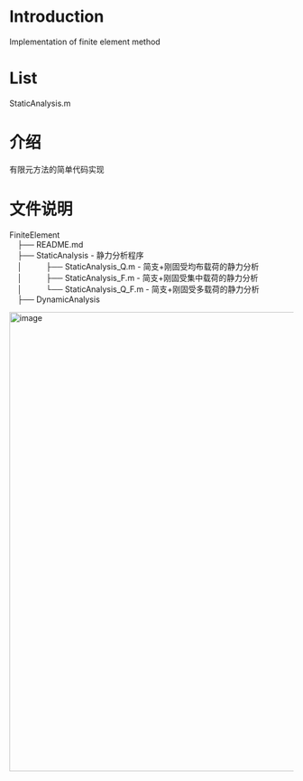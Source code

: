 # Introduction
Implementation of finite element method

# List
StaticAnalysis.m

# 介绍
有限元方法的简单代码实现

# 文件说明
FiniteElement  
&emsp;├── README.md  
&emsp;├── StaticAnalysis - 静力分析程序  
&emsp;│&emsp;&emsp;&emsp;├── StaticAnalysis_Q.m - 简支+刚固受均布载荷的静力分析  
&emsp;│&emsp;&emsp;&emsp;├── StaticAnalysis_F.m - 简支+刚固受集中载荷的静力分析  
&emsp;│&emsp;&emsp;&emsp;└── StaticAnalysis_Q_F.m - 简支+刚固受多载荷的静力分析  
&emsp;├── DynamicAnalysis       
      
 <img width="813" alt="image" src="https://user-images.githubusercontent.com/59534681/212247447-6957e0e4-fa8f-4cc1-bd32-cb4322426f45.png">


